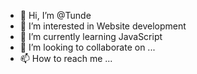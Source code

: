 - 👋 Hi, I’m @Tunde
- 👀 I’m interested in Website development 
- 🌱 I’m currently learning JavaScript 
- 💞️ I’m looking to collaborate on ...
- 📫 How to reach me ...

<!---
holer150/holer150 is a ✨ special ✨ repository because its `README.md` (this file) appears on your GitHub profile.
You can click the Preview link to take a look at your changes.
--->
